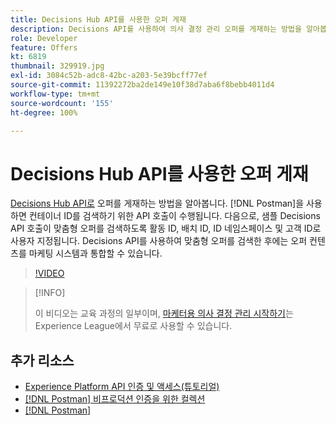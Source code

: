```yaml
---
title: Decisions Hub API를 사용한 오퍼 게재
description: Decisions API를 사용하여 의사 결정 관리 오퍼를 게재하는 방법을 알아봅니다.
role: Developer
feature: Offers
kt: 6819
thumbnail: 329919.jpg
exl-id: 3084c52b-adc8-42bc-a203-5e39bcff77ef
source-git-commit: 11392272ba2de149e10f38d7aba6f8bebb4011d4
workflow-type: tm+mt
source-wordcount: '155'
ht-degree: 100%

---
```



# Decisions Hub API를 사용한 오퍼 게재

[Decisions Hub API로](https://experienceleague.adobe.com/docs/journey-optimizer/using/offer-decisioniong/api-reference/offer-delivery/deliver-offers.html?lang=ko) 오퍼를 게재하는 방법을 알아봅니다. [!DNL Postman]을 사용하면 컨테이너 ID를 검색하기 위한 API 호출이 수행됩니다. 다음으로, 샘플 Decisions API 호출이 맞춤형 오퍼를 검색하도록 활동 ID, 배치 ID, ID 네임스페이스 및 고객 ID로 사용자 지정됩니다. Decisions API를 사용하여 맞춤형 오퍼를 검색한 후에는 오퍼 컨텐츠를 마케팅 시스템과 통합할 수 있습니다.

>[!VIDEO](https://video.tv.adobe.com/v/329919?quality=12&learn=on)

>[!INFO]
>
> 이 비디오는 교육 과정의 일부이며, [마케터용 의사 결정 관리 시작하기](https://experienceleague.adobe.com/?recommended=ExperiencePlatform-U-1-2020.1.offerdecisioning)는 Experience League에서 무료로 사용할 수 있습니다.

## 추가 리소스

* [Experience Platform API 인증 및 액세스(튜토리얼)](https://experienceleague.adobe.com/docs/platform-learn/tutorials/platform-api-authentication.html?lang=ko)
* [[!DNL Postman] 비프로덕션 인증을 위한 컬렉션](https://github.com/adobe/experience-platform-postman-samples/tree/master/apis/ims)
* [[!DNL Postman]](https://www.postman.com/)

